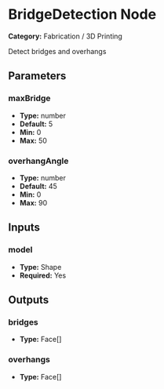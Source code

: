 
# BridgeDetection Node

**Category:** Fabrication / 3D Printing

Detect bridges and overhangs

## Parameters


### maxBridge
- **Type:** number
- **Default:** 5
- **Min:** 0
- **Max:** 50



### overhangAngle
- **Type:** number
- **Default:** 45
- **Min:** 0
- **Max:** 90



## Inputs


### model
- **Type:** Shape
- **Required:** Yes



## Outputs


### bridges
- **Type:** Face[]



### overhangs
- **Type:** Face[]




